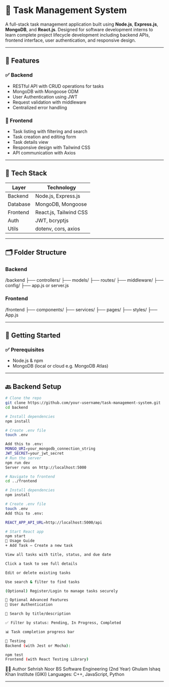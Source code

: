 # 📝 Task Management System

A full-stack task management application built using **Node.js**, **Express.js**, **MongoDB**, and **React.js**. Designed for software development interns to learn complete project lifecycle development including backend APIs, frontend interface, user authentication, and responsive design.

---

## 📌 Features

### ✅ Backend
- RESTful API with CRUD operations for tasks
- MongoDB with Mongoose ODM
- User Authentication using JWT
- Request validation with middleware
- Centralized error handling

### 🎨 Frontend
- Task listing with filtering and search
- Task creation and editing form
- Task details view
- Responsive design with Tailwind CSS
- API communication with Axios

---

## 🔧 Tech Stack

| Layer     | Technology             |
|-----------|------------------------|
| Backend   | Node.js, Express.js    |
| Database  | MongoDB, Mongoose      |
| Frontend  | React.js, Tailwind CSS |
| Auth      | JWT, bcryptjs          |
| Utils     | dotenv, cors, axios    |

---

## 🗂 Folder Structure

### Backend
/backend
├── controllers/
├── models/
├── routes/
├── middleware/
├── config/
├── app.js or server.js
### Frontend
/frontend
├── components/
├── services/
├── pages/
├── styles/
├── App.js

---

## 🚀 Getting Started

### ✅ Prerequisites
- Node.js & npm
- MongoDB (local or cloud e.g. MongoDB Atlas)

---

## 🔙 Backend Setup

```bash
# Clone the repo
git clone https://github.com/your-username/task-management-system.git
cd backend

# Install dependencies
npm install

# Create .env file
touch .env

Add this to .env:
MONGO_URI=your_mongodb_connection_string
JWT_SECRET=your_jwt_secret
# Run the server
npm run dev
Server runs on http://localhost:5000

# Navigate to frontend
cd ../frontend

# Install dependencies
npm install

# Create .env file
touch .env
Add this to .env:

REACT_APP_API_URL=http://localhost:5000/api

# Start React app
npm start
🧭 Usage Guide
+ Add Task – Create a new task

View all tasks with title, status, and due date

Click a task to see full details

Edit or delete existing tasks

Use search & filter to find tasks

(Optional) Register/Login to manage tasks securely

🔐 Optional Advanced Features
🔐 User Authentication

🔎 Search by title/description

✅ Filter by status: Pending, In Progress, Completed

📊 Task completion progress bar

🧪 Testing
Backend (with Jest or Mocha):

npm test
Frontend (with React Testing Library)
```

👩‍💻 Author
Sehrish Noor
BS Software Engineering (2nd Year)
Ghulam Ishaq Khan Institute (GIKI)
Languages: C++, JavaScript, Python

---
